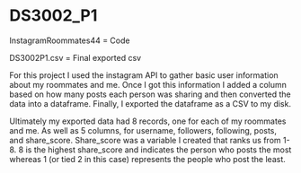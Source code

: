 # DS3002_P1

InstagramRoommates44 = Code

DS3002P1.csv = Final exported csv

For this project I used the instagram API to gather basic user information about my roommates and me. Once I got this information I added a column based on how many posts each person was sharing and then converted the data into a dataframe. Finally, I exported the dataframe as a CSV to my disk. 


Ultimately my exported data had 8 records, one for each of my roommates and me. As well as 5 columns, for username, followers, following, posts, and share_score. Share_score was a variable I created that ranks us from 1-8. 8 is the highest share_score and indicates the person who posts the most whereas 1 (or tied 2 in this case) represents the people who post the least. 
